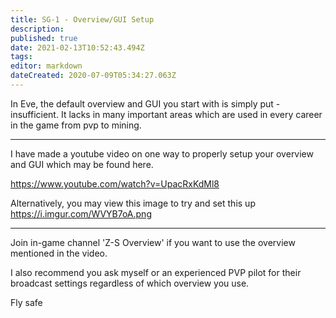 ```yaml
---
title: SG-1 - Overview/GUI Setup
description: 
published: true
date: 2021-02-13T10:52:43.494Z
tags: 
editor: markdown
dateCreated: 2020-07-09T05:34:27.063Z
---
```


In Eve, the default overview and GUI you start with is simply put - insufficient.  It lacks in many important areas which are used in every career in the game from pvp to mining.

---
I have made a youtube video on one way to properly setup your overview and GUI which may be found here.

https://www.youtube.com/watch?v=UpacRxKdMl8

Alternatively, you may view this image to try and set this up https://i.imgur.com/WVYB7oA.png

---
Join in-game channel 'Z-S Overview' if you want to use the overview mentioned in the video.

I also recommend you ask myself or an experienced PVP pilot for their broadcast settings regardless of which overview you use.


Fly safe